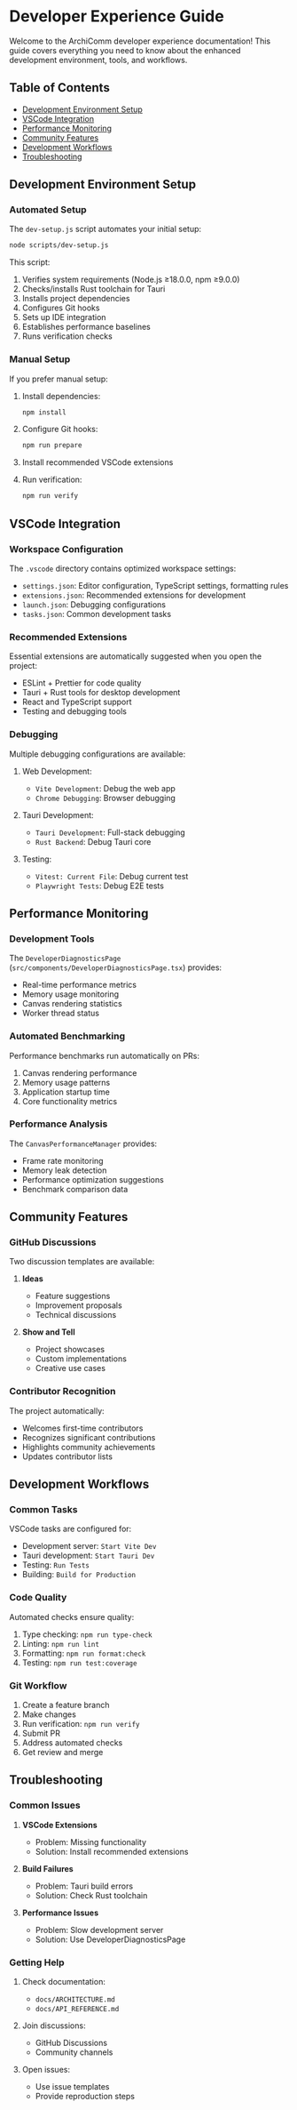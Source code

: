 # Developer Experience Guide

Welcome to the ArchiComm developer experience documentation! This guide covers everything you need to know about the enhanced development environment, tools, and workflows.

## Table of Contents

- [Development Environment Setup](#development-environment-setup)
- [VSCode Integration](#vscode-integration)
- [Performance Monitoring](#performance-monitoring)
- [Community Features](#community-features)
- [Development Workflows](#development-workflows)
- [Troubleshooting](#troubleshooting)

## Development Environment Setup

### Automated Setup

The `dev-setup.js` script automates your initial setup:

```bash
node scripts/dev-setup.js
```

This script:
1. Verifies system requirements (Node.js ≥18.0.0, npm ≥9.0.0)
2. Checks/installs Rust toolchain for Tauri
3. Installs project dependencies
4. Configures Git hooks
5. Sets up IDE integration
6. Establishes performance baselines
7. Runs verification checks

### Manual Setup

If you prefer manual setup:

1. Install dependencies:
   ```bash
   npm install
   ```

2. Configure Git hooks:
   ```bash
   npm run prepare
   ```

3. Install recommended VSCode extensions
4. Run verification:
   ```bash
   npm run verify
   ```

## VSCode Integration

### Workspace Configuration

The `.vscode` directory contains optimized workspace settings:

- `settings.json`: Editor configuration, TypeScript settings, formatting rules
- `extensions.json`: Recommended extensions for development
- `launch.json`: Debugging configurations
- `tasks.json`: Common development tasks

### Recommended Extensions

Essential extensions are automatically suggested when you open the project:

- ESLint + Prettier for code quality
- Tauri + Rust tools for desktop development
- React and TypeScript support
- Testing and debugging tools

### Debugging

Multiple debugging configurations are available:

1. Web Development:
   - `Vite Development`: Debug the web app
   - `Chrome Debugging`: Browser debugging

2. Tauri Development:
   - `Tauri Development`: Full-stack debugging
   - `Rust Backend`: Debug Tauri core

3. Testing:
   - `Vitest: Current File`: Debug current test
   - `Playwright Tests`: Debug E2E tests

## Performance Monitoring

### Development Tools

The `DeveloperDiagnosticsPage` (`src/components/DeveloperDiagnosticsPage.tsx`) provides:

- Real-time performance metrics
- Memory usage monitoring
- Canvas rendering statistics
- Worker thread status

### Automated Benchmarking

Performance benchmarks run automatically on PRs:

1. Canvas rendering performance
2. Memory usage patterns
3. Application startup time
4. Core functionality metrics

### Performance Analysis

The `CanvasPerformanceManager` provides:

- Frame rate monitoring
- Memory leak detection
- Performance optimization suggestions
- Benchmark comparison data

## Community Features

### GitHub Discussions

Two discussion templates are available:

1. **Ideas**
   - Feature suggestions
   - Improvement proposals
   - Technical discussions

2. **Show and Tell**
   - Project showcases
   - Custom implementations
   - Creative use cases

### Contributor Recognition

The project automatically:

- Welcomes first-time contributors
- Recognizes significant contributions
- Highlights community achievements
- Updates contributor lists

## Development Workflows

### Common Tasks

VSCode tasks are configured for:

- Development server: `Start Vite Dev`
- Tauri development: `Start Tauri Dev`
- Testing: `Run Tests`
- Building: `Build for Production`

### Code Quality

Automated checks ensure quality:

1. Type checking: `npm run type-check`
2. Linting: `npm run lint`
3. Formatting: `npm run format:check`
4. Testing: `npm run test:coverage`

### Git Workflow

1. Create a feature branch
2. Make changes
3. Run verification: `npm run verify`
4. Submit PR
5. Address automated checks
6. Get review and merge

## Troubleshooting

### Common Issues

1. **VSCode Extensions**
   - Problem: Missing functionality
   - Solution: Install recommended extensions

2. **Build Failures**
   - Problem: Tauri build errors
   - Solution: Check Rust toolchain

3. **Performance Issues**
   - Problem: Slow development server
   - Solution: Use DeveloperDiagnosticsPage

### Getting Help

1. Check documentation:
   - `docs/ARCHITECTURE.md`
   - `docs/API_REFERENCE.md`

2. Join discussions:
   - GitHub Discussions
   - Community channels

3. Open issues:
   - Use issue templates
   - Provide reproduction steps
